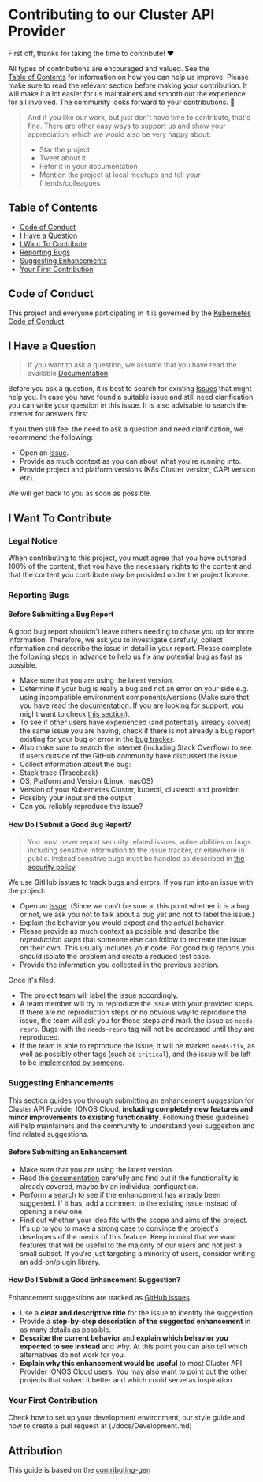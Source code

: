 # Contributing to our Cluster API Provider


First off, thanks for taking the time to contribute! ❤️

All types of contributions are encouraged and valued. See the  
[Table of Contents](#table-of-contents) for information on how you can help us improve. Please make sure to read the relevant
section before making your contribution. It will make it a lot easier for us
maintainers and smooth out the experience for all involved. The community
looks forward to your contributions. 🎉

> And if you like our work, but just don't have time to contribute, that's
fine. There are other easy ways to support us and show your
appreciation, which we would also be very happy about:
> - Star the project
> - Tweet about it
> - Refer it in your documentation
> - Mention the project at local meetups and tell your friends/colleagues

## Table of Contents

- [Code of Conduct](#code-of-conduct)
- [I Have a Question](#i-have-a-question)
- [I Want To Contribute](#i-want-to-contribute)
- [Reporting Bugs](#reporting-bugs)
- [Suggesting Enhancements](#suggesting-enhancements)
- [Your First Contribution](#your-first-contribution)

## Code of Conduct

This project and everyone participating in it is governed by the
[Kubernetes Code of Conduct](./CODE_OF_CONDUCT.md).

## I Have a Question

> If you want to ask a question, we assume that you have read the
available [Documentation](./docs/README.md).

Before you ask a question, it is best to search for existing
[Issues](https://github.com/ionos-cloud/cluster-api-provider-ionoscloud/issues)
that might help you. In case you have found a suitable issue and still need clarification,
you can write your question in this issue. It is also advisable to search the internet
for answers first.

If you then still feel the need to ask a question and need clarification, we recommend
the following:

- Open an [Issue](https://github.com/ionos-cloud/cluster-api-provider-ionoscloud/issues/new).
- Provide as much context as you can about what you're running into.
- Provide project and platform versions (K8s Cluster version, CAPI version etc).

We will get back to you as soon as possible.  

## I Want To Contribute

### Legal Notice
When contributing to this project, you must agree that you have authored 100% of the content,
that you have the necessary rights to the content and that the content you contribute may
be provided under the project license.

### Reporting Bugs

#### Before Submitting a Bug Report

A good bug report shouldn't leave others needing to chase you up for more information. Therefore,
we ask you to investigate carefully, collect information and describe the issue in detail in your
report. Please complete the following steps in advance to help us fix any potential bug as fast as possible.

- Make sure that you are using the latest version.
- Determine if your bug is really a bug and not an error on your side e.g. using incompatible
environment components/versions (Make sure that you have read the [documentation](./docs/README.md).
If you are looking for support, you might want to check [this section](#i-have-a-question)).
- To see if other users have experienced (and potentially already solved) the same issue you are
having, check if there is not already a bug report existing for your bug or error in the
[bug tracker](https://github.com/ionos-cloud/cluster-api-provider-ionoscloud/issues?q=label%3Abug).
- Also make sure to search the internet (including Stack Overflow) to see if users outside of
 the GitHub community have discussed the issue.
- Collect information about the bug:
- Stack trace (Traceback)
- OS, Platform and Version (Linux, macOS)
- Version of your Kubernetes Cluster, kubectl, clusterctl and provider.
- Possibly your input and the output
- Can you reliably reproduce the issue?
 
#### How Do I Submit a Good Bug Report?

> You must never report security related issues, vulnerabilities or bugs including sensitive
information to the issue tracker, or elsewhere in public. Instead sensitive bugs
must be handled as described in [the security policy](./SECURITY.md)

We use GitHub issues to track bugs and errors. If you run into an issue with the project:

- Open an [Issue](https://github.com/ionos-cloud/cluster-api-provider-ionoscloud/issues/new).
(Since we can't be sure at this point whether it is a bug or not, we ask you not to talk about
a bug yet and not to label the issue.)
- Explain the behavior you would expect and the actual behavior.
- Please provide as much context as possible and describe the *reproduction steps*
that someone else can follow to recreate the issue on their own. This usually includes your code.
For good bug reports you should isolate the problem and create a reduced test case.
- Provide the information you collected in the previous section.

Once it's filed:

- The project team will label the issue accordingly.
- A team member will try to reproduce the issue with your provided steps. If there are no
reproduction steps or no obvious way to reproduce the issue, the team will ask you for those
steps and mark the issue as `needs-repro`. Bugs with the `needs-repro` tag will not
be addressed until they are reproduced.
- If the team is able to reproduce the issue, it will be marked `needs-fix`,
as well as possibly other tags (such as `critical`), and the issue will be left to be
[implemented by someone](#your-first-code-contribution).

### Suggesting Enhancements

This section guides you through submitting an enhancement suggestion for
Cluster API Provider IONOS Cloud, **including completely new features and minor
improvements to existing functionality**. Following these guidelines will help maintainers
and the community to understand your suggestion and find related suggestions.

#### Before Submitting an Enhancement

- Make sure that you are using the latest version.
- Read the [documentation](./docs/README.md) carefully and find out if
the functionality is already covered, maybe by an individual configuration.
- Perform a [search](https://github.com/ionos-cloud/cluster-api-provider-ionoscloud/issues)
to see if the enhancement has already been suggested. If it has, add a comment
to the existing issue instead of opening a new one.
- Find out whether your idea fits with the scope and aims of the project. It's up to you to make
a strong case to convince the project's developers of the merits of this feature. Keep in mind
that we want features that will be useful to the majority of our users
and not just a small subset. If you're just targeting a minority of users,
consider writing an add-on/plugin library.

#### How Do I Submit a Good Enhancement Suggestion?

Enhancement suggestions are tracked as [GitHub issues](https://github.com/ionos-cloud/cluster-api-provider-ionoscloud/issues).

- Use a **clear and descriptive title** for the issue to identify the suggestion.
- Provide a **step-by-step description of the suggested enhancement** in as many
details as possible.
- **Describe the current behavior** and **explain which behavior you expected to see
instead** and why. At this point you can also tell which alternatives do not work for you.
- **Explain why this enhancement would be useful** to most Cluster API Provider IONOS Cloud users.
You may also want to point out the other projects that solved it better and which could serve as inspiration.

### Your First Contribution

Check how to set up your development environment, our style guide and how to create a pull
request at (./docs/Development.md)

## Attribution
This guide is based on the [contributing-gen](https://github.com/bttger/contributing-gen)

